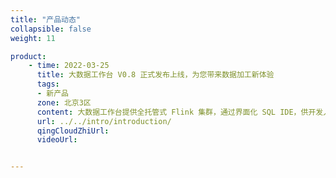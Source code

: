 ```yaml
---
title: "产品动态"
collapsible: false
weight: 11

product:
    - time: 2022-03-25
      title: 大数据工作台 V0.8 正式发布上线，为您带来数据加工新体验
      tags: 
      - 新产品
      zone: 北京3区
      content: 大数据工作台提供全托管式 Flink 集群，通过界面化 SQL IDE，供开发人员进行一站式编辑、提交和管理 Flink 作业。<a href="https://www.qingcloud.com/products/bigdata-workbench/">了解更多 </a> 
      url: ../../intro/introduction/
      qingCloudZhiUrl: 
      videoUrl: 


---
```


<!-- 设置上述参数可生成产品动态页  -->
